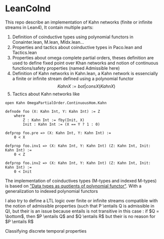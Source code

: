 # LeanCoInd


This repo describe an implementation of Kahn networks (finite or infinite
streams in Lean4), It contain multiple parts:
1. Definition of coinductive types using polynomial functors in Conainter.lean,
   M.lean, MIdx.lean...
2. Properties and tactics about coinductive types in Paco.lean and Tactics.lean
3. Properties about omega complete partial orders, theses definition are used to
   define fixed point over Khan networks and notion of continuous
   functions/safety properties (named Admissible here)
4. Definition of Kahn networks in Kahn.lean, a Kahn network is essencially a
   finite or infinite stream defined using a polynomial functor
   $$Kahn X := bot | cons X (Kahn X)$$
5. Tactics about Kahn networks like

```lean
open Kahn OmegaPartialOrder.ContinuousHom.Kahn

defnode foo (X: Kahn Int, Y: Kahn Int) := Z
    where
        Z : Kahn Int := fby(Init, X)
        Init : Kahn Int := (X == Y ? 1 : 0)

defprop foo.pre => (X: Kahn Int, Y: Kahn Int) :=
    0 < X

defprop foo.inv1 => (X: Kahn Int, Y: Kahn Int) (Z: Kahn Int, Init: Kahn Int) :=
    0 < Z

defprop foo.inv2 => (X: Kahn Int, Y: Kahn Int) (Z: Kahn Int, Init: Kahn Int) :=
    0 < Init
```

The implementation of coinductives types (M-types and indexed M-types) is based on
["Data types as quotients of polynomial functor"](http://www.contrib.andrew.cmu.edu/~avigad/Papers/qpf.pdf).
With a generalization to indexed polynomial functors


I also try to define a LTL logic over finite or infinite streams compatible with
the notion of admissible properties (such that P \entails Q is admissible in Q),
but their is an issue because entails is not transitive in this case :
    if $Q = \bottom$, then $P \entails Q$ and $Q \entails R$ but their is no
    reason for $P \entails R$

Classifying discrete temporal properties
